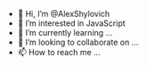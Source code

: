 - 👋 Hi, I’m @AlexShylovich
- 👀 I’m interested in JavaScript
- 🌱 I’m currently learning ...
- 💞️ I’m looking to collaborate on ...
- 📫 How to reach me ...

<!---
AlexShylovich/AlexShylovich is a ✨ special ✨ repository because its `README.md` (this file) appears on your GitHub profile.
You can click the Preview link to take a look at your changes.
--->
